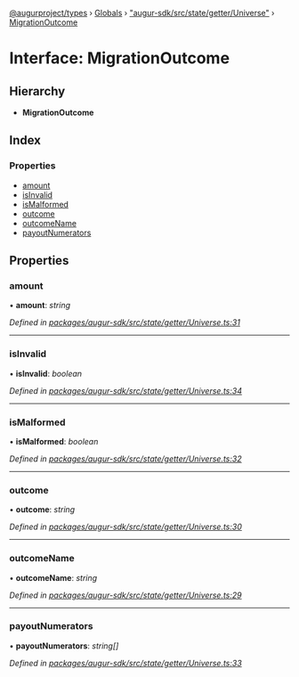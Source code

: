 [@augurproject/types](../README.md) › [Globals](../globals.md) › ["augur-sdk/src/state/getter/Universe"](../modules/_augur_sdk_src_state_getter_universe_.md) › [MigrationOutcome](_augur_sdk_src_state_getter_universe_.migrationoutcome.md)

# Interface: MigrationOutcome

## Hierarchy

* **MigrationOutcome**

## Index

### Properties

* [amount](_augur_sdk_src_state_getter_universe_.migrationoutcome.md#amount)
* [isInvalid](_augur_sdk_src_state_getter_universe_.migrationoutcome.md#isinvalid)
* [isMalformed](_augur_sdk_src_state_getter_universe_.migrationoutcome.md#ismalformed)
* [outcome](_augur_sdk_src_state_getter_universe_.migrationoutcome.md#outcome)
* [outcomeName](_augur_sdk_src_state_getter_universe_.migrationoutcome.md#outcomename)
* [payoutNumerators](_augur_sdk_src_state_getter_universe_.migrationoutcome.md#payoutnumerators)

## Properties

###  amount

• **amount**: *string*

*Defined in [packages/augur-sdk/src/state/getter/Universe.ts:31](https://github.com/AugurProject/augur/blob/88b6e76efb/packages/augur-sdk/src/state/getter/Universe.ts#L31)*

___

###  isInvalid

• **isInvalid**: *boolean*

*Defined in [packages/augur-sdk/src/state/getter/Universe.ts:34](https://github.com/AugurProject/augur/blob/88b6e76efb/packages/augur-sdk/src/state/getter/Universe.ts#L34)*

___

###  isMalformed

• **isMalformed**: *boolean*

*Defined in [packages/augur-sdk/src/state/getter/Universe.ts:32](https://github.com/AugurProject/augur/blob/88b6e76efb/packages/augur-sdk/src/state/getter/Universe.ts#L32)*

___

###  outcome

• **outcome**: *string*

*Defined in [packages/augur-sdk/src/state/getter/Universe.ts:30](https://github.com/AugurProject/augur/blob/88b6e76efb/packages/augur-sdk/src/state/getter/Universe.ts#L30)*

___

###  outcomeName

• **outcomeName**: *string*

*Defined in [packages/augur-sdk/src/state/getter/Universe.ts:29](https://github.com/AugurProject/augur/blob/88b6e76efb/packages/augur-sdk/src/state/getter/Universe.ts#L29)*

___

###  payoutNumerators

• **payoutNumerators**: *string[]*

*Defined in [packages/augur-sdk/src/state/getter/Universe.ts:33](https://github.com/AugurProject/augur/blob/88b6e76efb/packages/augur-sdk/src/state/getter/Universe.ts#L33)*
